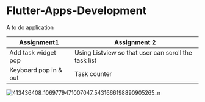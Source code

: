 # Flutter-Apps-Development
A to do application

Assignment1  | Assignment 2
------------- | -------------
Add task widget pop | Using Listview so that user can scroll the task list
Keyboard pop in & out | Task counter 


![413436408_1069779471007047_5431666198890905265_n](https://github.com/Ishtiaq-Hossen/Flutter-Apps-Development/assets/76255100/05032f6b-6ffc-4c71-ac75-ffbcaa7178a0)
